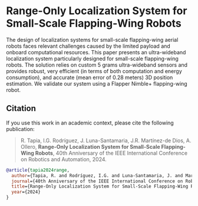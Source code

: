 # Range-Only Localization System for Small-Scale Flapping-Wing Robots

The design of localization systems for small-scale flapping-wing aerial robots faces relevant challenges caused by the limited payload and onboard computational resources. This paper presents an ultra-wideband localization system particularly designed for small-scale flapping-wing robots. The solution relies on custom 5 grams ultra-wideband sensors and provides robust, very efficient (in terms of both computation and energy consumption), and accurate (mean error of 0.28 meters) 3D position estimation. We validate our system using a Flapper Nimble+ flapping-wing robot.

## Citation
If you use this work in an academic context, please cite the following publication:

> R. Tapia, I.G. Rodríguez, J. Luna-Santamaria, J.R. Martínez-de Dios, A. Ollero,
> **Range-Only Localization System for Small-Scale Flapping-Wing Robots**,
> 40th Anniversary of the IEEE International Conference on Robotics and Automation, 2024.

```bibtex
@article{tapia2024range,
  author={Tapia, R. and Rodríguez, I.G. and Luna-Santamaria, J. and Martínez-de Dios, J.R. and Ollero, A.},
  journal={40th Anniversary of the IEEE International Conference on Robotics and Automation},
  title={Range-Only Localization System for Small-Scale Flapping-Wing Robots},
  year={2024}
}
```
